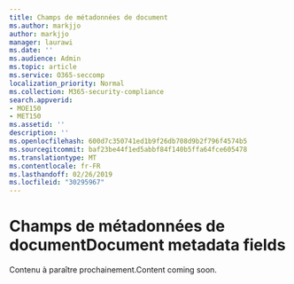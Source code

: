 ```yaml
---
title: Champs de métadonnées de document
ms.author: markjjo
author: markjjo
manager: laurawi
ms.date: ''
ms.audience: Admin
ms.topic: article
ms.service: O365-seccomp
localization_priority: Normal
ms.collection: M365-security-compliance
search.appverid:
- MOE150
- MET150
ms.assetid: ''
description: ''
ms.openlocfilehash: 600d7c350741ed1b9f26db708d9b2f796f4574b5
ms.sourcegitcommit: baf23be44f1ed5abbf84f140b5ffa64fce605478
ms.translationtype: MT
ms.contentlocale: fr-FR
ms.lasthandoff: 02/26/2019
ms.locfileid: "30295967"
---
```

# <a name="document-metadata-fields"></a><span data-ttu-id="5d19f-102">Champs de métadonnées de document</span><span class="sxs-lookup"><span data-stu-id="5d19f-102">Document metadata fields</span></span>

<span data-ttu-id="5d19f-103">Contenu à paraître prochainement.</span><span class="sxs-lookup"><span data-stu-id="5d19f-103">Content coming soon.</span></span>